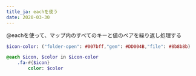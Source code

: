 ```yaml
---
title_ja: eachを使う
date: 2020-03-30
---
```


@eachを使って、マップ内のすべてのキーと値のペアを繰り返し処理する

```sass
$icon-color: ("folder-open": #007bff,"gem": #DD004B,"file": #8b8b8b)

@each $icon, $color in $icon-color
    .fa-#{$icon}
        color: $color
```
